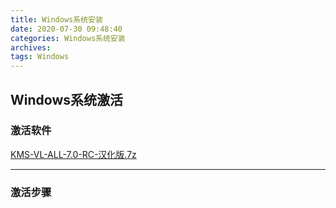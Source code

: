 ```yaml
---
title: Windows系统安装
date: 2020-07-30 09:48:40
categories: Windows系统安装
archives:
tags: Windows
---
```

## Windows系统激活

### 激活软件
[KMS-VL-ALL-7.0-RC-汉化版.7z](KMS-VL-ALL-7.0-RC-汉化版.7z)


----------

### 激活步骤


